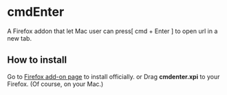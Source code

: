 # cmdEnter

A Firefox addon that let Mac user can press[ cmd + Enter ] to open url in a new tab.

## How to install

Go to [Firefox add-on page](https://addons.mozilla.org/firefox/addon/cmdenterformac/) to install officially.
 or
Drag **cmdenter.xpi** to your Firefox. (Of course, on your Mac.)

